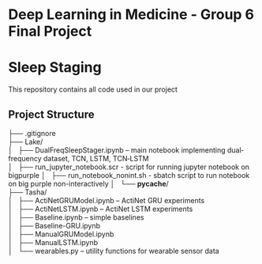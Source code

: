 # Deep Learning in Medicine - Group 6 Final Project
# Sleep Staging

This repository contains all code used in our project

## Project Structure

├── .gitignore   
├── Lake/  
│   ├── DualFreqSleepStager.ipynb   – main notebook implementing dual‐frequency dataset, TCN, LSTM, TCN‑LSTM  
│   ├── run_jupyter_notebook.scr  - script for running jupyter notebook on bigpurple
│   ├── run_notebook_nonint.sh  - sbatch script to run notebook on big purple non-interactively
│   └── __pycache__/  
├── Tasha/  
│   ├── ActiNetGRUModel.ipynb       – ActiNet GRU experiments  
│   ├── ActiNetLSTM.ipynb           – ActiNet LSTM experiments  
│   ├── Baseline.ipynb              – simple baselines  
│   ├── Baseline-GRU.ipynb  
│   ├── ManualGRUModel.ipynb  
│   ├── ManualLSTM.ipynb  
│   └── wearables.py                – utility functions for wearable sensor data  

